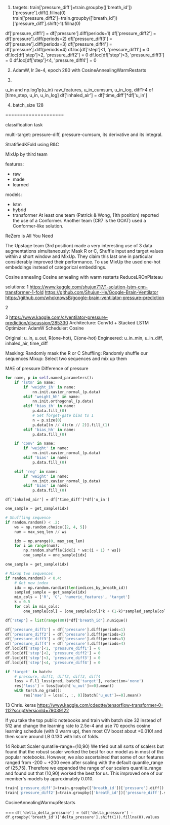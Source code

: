 1. targets:
train['pressure_diff']=train.groupby(['breath_id'])['pressure'].diff().fillna(0)
train['pressure_diff2']=train.groupby(['breath_id'])['pressure_diff'].shift(-1).fillna(0)


df['pressure_diff1'] = df['pressure'].diff(periods=1)
df['pressure_diff2'] = df['pressure'].diff(periods=2)
df['pressure_diff3'] = df['pressure'].diff(periods=3)
df['pressure_diff4'] = df['pressure'].diff(periods=4)
df.loc[df['step']<1, 'pressure_diff1'] = 0
df.loc[df['step']<2, 'pressure_diff2'] = 0
df.loc[df['step']<3, 'pressure_diff3'] = 0
df.loc[df['step']<4, 'pressure_diff4'] = 0    


2. AdamW, lr 3e-4, epoch 280 with CosineAnnealingWarmRestarts

3. 
u_in and np.log1p(u_in)
raw_features, u_in_cumsum, u_in_log, diff1-4 of [time_step, u_in, u_in_log]
df['inhaled_air'] = df['time_diff']*df['u_in']

4. batch_size 128





====================

classification task

multi-target: pressure-diff, pressure-cumsum, its derivative and its integral.

StratifiedKFold using R&C

MixUp by third team

features:
* raw
* made
* learned

models:
* lstm
* hybrid
* transformer
At least one team (Patrick & Wong, 11th position) reported the use of a Conformer. Another team (CR7 is the GOAT) used a Conformer-like solution.

ReZero is All You Need

The Upstage team (3rd position) made a very interesting use of 3 data augmentations simultaneously: Mask R or C, Shuffle input and target values within a short window and MixUp. They claim this last one in particular considerably improved their performance. To use MixUp the used one-hot embeddings instead of categorical embeddings.

Cosine annealing
Cosine annealing with warm restarts
ReduceLROnPlateau

solutions:
1
https://www.kaggle.com/shujun717/1-solution-lstm-cnn-transformer-1-fold
https://github.com/Shujun-He/Google-Brain-Ventilator
https://github.com/whoknowsB/google-brain-ventilator-pressure-prediction


2

3
https://www.kaggle.com/c/ventilator-pressure-prediction/discussion/285330
Architecture: Conv1d + Stacked LSTM
Optimizer: AdamW
Scheduler: Cosine

Original: u_in, u_out, R(one-hot), C(one-hot)
Engineered: u_in_min, u_in_diff, inhaled_air, time_diff

Masking: Randomly mask the R or C
Shuffling: Randomly shuffle our sequences
Mixup: Select two sequences and mix up them

MAE of pressure
Difference of pressure

```python
for name, p in self.named_parameters():
    if 'lstm' in name:
        if 'weight_ih' in name:
            nn.init.xavier_normal_(p.data)
        elif 'weight_hh' in name:
            nn.init.orthogonal_(p.data)
        elif 'bias_ih' in name:
            p.data.fill_(0)
            # Set forget-gate bias to 1
            n = p.size(0)
            p.data[(n // 4):(n // 2)].fill_(1)
        elif 'bias_hh' in name:
            p.data.fill_(0)

    if 'conv' in name:
        if 'weight' in name:
            nn.init.xavier_normal_(p.data)
        elif 'bias' in name:
            p.data.fill_(0)

    elif 'reg' in name:
        if 'weight' in name:
            nn.init.xavier_normal_(p.data)
        elif 'bias' in name:
            p.data.fill_(0)
```

`df['inhaled_air'] = df['time_diff']*df['u_in']`

```python
one_sample = get_sample(idx)

# Shuffling sequence
if random.random() < .2:
    ws = np.random.choice([2, 4, 5])
    num = max_seq_len // ws

    idx = np.arange(0, max_seq_len)
    for i in range(num):
        np.random.shuffle(idx[i * ws:(i + 1) * ws])
        one_sample = one_sample[idx]
```

```python
one_sample = get_sample(idx)

# Mixup two sequences
if random.random() < 0.4:
    # Get new index
    idx = np.random.randint(len(indices_by_breath_id))
    sampled_sample = get_sample(idx)
    mix_cols = ['R', 'C', 'numeric_features', 'target']
    k = 0.5
    for col in mix_cols:
        one_sample[col] = (one_sample[col]*k + (1-k)*sampled_sample[col])

```


```python
df['step'] = list(range(80))*df['breath_id'].nunique()

df['pressure_diff1'] = df['pressure'].diff(periods=1)
df['pressure_diff2'] = df['pressure'].diff(periods=2)
df['pressure_diff3'] = df['pressure'].diff(periods=3)
df['pressure_diff4'] = df['pressure'].diff(periods=4)
df.loc[df['step']<1, 'pressure_diff1'] = 0
df.loc[df['step']<2, 'pressure_diff2'] = 0
df.loc[df['step']<3, 'pressure_diff3'] = 0
df.loc[df['step']<4, 'pressure_diff4'] = 0    
```


```python
if 'target' in batch:
    # pressure, diff1, diff2, diff3, diff4
    loss = F.l1_loss(pred, batch['target'], reduction='none')
    res['loss'] = loss[batch['u_out']==0].mean()
    with torch.no_grad():
        res['mae'] = loss[:, :, 0][batch['u_out']==0].mean()
```

13
Chris. keras
https://www.kaggle.com/cdeotte/tensorflow-transformer-0-112?scriptVersionId=79039122

If you take the top public notebooks and train with batch size 32 instead of 512 and change the learning rate to 2.5e-4 and use 70 epochs cosine learning schedule (with 0 warm up), then most CV boost about +0.010! and then score around LB 0.130 with lots of folds.


14
Robust Scaler qunatile-range=(10,90)
We tried out all sorts of scalers but found that the robust scaler worked the best for our model as in most of the popular notebooks. However, we also ascertained that some of our features ranged from -200 ~ +200 even after scaling with the default quantile_range of (25,75). Therefore we expanded the range of our scalers quantile_range and found out that (10,90) worked the best for us. This improved one of our member's models by approximately 0.010.

```python
train['pressure_diff']=train.groupby(['breath_id'])['pressure'].diff().fillna(0)
train['pressure_diff2']=train.groupby(['breath_id'])['pressure_diff'].shift(-1).fillna(0)
```
CosineAnnealingWarmupRestarts


===
`df['delta_delta_pressure'] = (df['delta_pressure'] - df.groupby('breath_id')['delta_pressure'].shift(1)).fillna(0).values`


